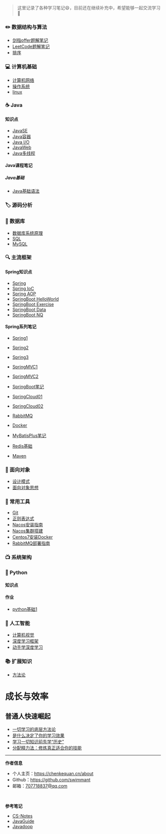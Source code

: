 > 这里记录了各种学习笔记😄，目前还在继续补充中，希望能够一起交流学习💯

### ✏️ 数据结构与算法
- [剑指offer题解笔记](剑指Offer/剑指offer.md)
- [LeetCode题解笔记](Leetcode/Leetcode题解.md)
- [排序](算法/排序.md) 

### 💻 计算机基础
- [计算机网络](计算机网络原理/计算机网络.md)
- [操作系统](操作系统/操作系统.md)
- [linux](Linux/linux.md)


### ☕️ Java
#### 知识点
- [JavaSE](Java/javase.md)
- [Java容器](Java/java容器.md)
- [Java I/O](Java/javaio.md)
- [JavaWeb](Java/javaweb.md)
- [Java多线程](Java/java多线程.md)

#### Java课程笔记
##### Java基础
- [Java基础语法](Java课程笔记/java基础/Day1/day01-java基础语法.md)
### 🏷️ 源码分析


### 💾 数据库

- [数据库系统原理](数据库系统原理)
- [SQL](sql)
- [MySQL](mysql)

### 🔍 主流框架
#### Spring知识点
- [Spring](Java/spring.md)
- [Spring IoC](Java/spring-ioc.md)
- [Spring AOP](Java/spring-aop.md) 
- [SpringBoot HelloWorld](Java/springboot-helloworld.md) 
- [SpringBoot Exercise](Java/springboot-exercise.md) 
- [SpringBoot Data](Java/springboot-data.md) 
- [SpringBoot NQ](Java/springboot-mq.md) 

#### Spring系列笔记
- [Spring1](Spring系列/Spring/Spring1.md)
- [Spring2](Spring系列/Spring/Spring2.md)
- [Spring3](Spring系列/Spring/Spring3.md)
- [SpringMVC1](Spring系列/SpringMVC/SpringMVC1.md)
- [SpringMVC2](Spring系列/SpringMVC/SpringMVC2.md)
- [SpringBoot笔记](Spring系列/SpringBoot/SpringBoot笔记.md)
- [SpringCloud01](Spring系列/SpringCloud/SpringCloud01.md)
- [SpringCloud02](Spring系列/SpringCloud/SpringCloud02.md)
- [RabbitMQ](Spring系列/RabbitMQ/RabbitMQ.md)
- [Docker](Spring系列/Docker/Docker.md)

- [MyBatisPlus笔记](Spring系列/MyBatisPlus/MyBatisPlus笔记.md)
- [Redis基础](Spring系列/Redis/Redis基础.md)
- [Maven](Spring系列/Maven/Maven进阶笔记.md)


### 🎨 面向对象

- [设计模式](设计模式)
- [面向对象思想](面向对象思想.md)


### 🔧 常用工具
- [Git](常用工具/git)
- [正则表达式](正则表达式)
- [Nacos安装指南](常用工具/Nacos安装指南/Nacos安装指南.md)
- [Nacos集群搭建](常用工具/Nacos集群搭建/nacos集群搭建.md)
- [Centos7安装Docker](常用工具/docker安装指南/Centos7安装Docker.md)
- [RabbitMQ部署指南](常用工具/RabbitMQ部署指南/RabbitMQ部署指南.md)


### 📺  系统架构

### 🐍 Python
#### 知识点

#### 作业
- [python基础1](/python/homework1.md)

### 🤖 人工智能
- [计算机视觉](计算机视觉/计算机视觉.md)
- [深度学习框架](深度学习框架/深度学习框架.md)
- [动手学深度学习](/动手学深度学习/动手学深度学习.md)
### 📚 扩展知识
- [方法论](感悟/方法论.md)

# 成长与效率
## 普通人快速崛起
- [一切学习的底层方法论](成长与效率/1、一切学习的底层方法论/一切学习的底层方法论.md)
- [是什么决定了你的学习效果](成长与效率/2、是什么决定了你的学习效果/2、是什么决定了你的学习效果.md)
- [学习一切知识前先学“历史”](成长与效率/3、学习一切知识之前先学”历史“/学习一切知识前先学“历史”.md)
- [分配精力法：修炼真正适合你的技能](成长与效率/10、分配精力法：修炼真正适合你的技能/10、分配精力法：修炼真正适合你的技能.md)


-----

**作者信息**
* 个人主页：https://chenkequan.cn/about
* Github：https://github.com/swimmant
* 邮箱：707718837@qq.com
<br/>

**参考笔记**
- [CS-Notes](https://github.com/CyC2018/CS-Notes)
- [JavaGuide](https://github.com/Snailclimb/JavaGuide)
- [Javadoop](https://www.javadoop.com/)
